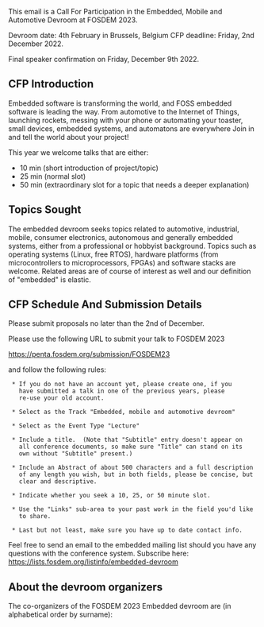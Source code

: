 This email is a Call For Participation in the Embedded, Mobile and
Automotive Devroom at FOSDEM 2023.


Devroom date: 4th February in Brussels, Belgium
CFP deadline: Friday, 2nd December 2022.

Final speaker confirmation on Friday, December 9th 2022.


CFP Introduction
---------------------------

Embedded software is transforming the world, and FOSS embedded software
is leading the way. From automotive to the Internet of Things,
launching rockets, messing with your phone or automating your toaster,
small devices, embedded systems, and automatons are everywhere
Join in and tell the world about your project!

This year we welcome talks that are either:
* 10 min (short introduction of project/topic)
* 25 min (normal slot)
* 50 min (extraordinary slot for a topic that needs a deeper explanation)

Topics Sought
------------------------

The embedded devroom seeks topics related to automotive, industrial,
mobile, consumer electronics, autonomous and generally embedded
systems, either from a professional or hobbyist background. Topics
such as operating systems (Linux, free RTOS), hardware platforms (from
microcontrollers to microprocessors, FPGAs) and software stacks are
welcome. Related areas are of course of interest as well and our
definition of "embedded" is elastic.

CFP Schedule And Submission Details
-----------------------------------------------------------

Please submit proposals no later than the 2nd of December.

Please use the following URL to submit your talk to FOSDEM 2023

https://penta.fosdem.org/submission/FOSDEM23


and follow the following rules:

     * If you do not have an account yet, please create one, if you
       have submitted a talk in one of the previous years, please
       re-use your old account.

     * Select as the Track "Embedded, mobile and automotive devroom"

     * Select as the Event Type "Lecture"

     * Include a title.  (Note that "Subtitle" entry doesn't appear on
       all conference documents, so make sure "Title" can stand on its
       own without "Subtitle" present.)

     * Include an Abstract of about 500 characters and a full description
       of any length you wish, but in both fields, please be concise, but
       clear and descriptive.

     * Indicate whether you seek a 10, 25, or 50 minute slot.

     * Use the "Links" sub-area to your past work in the field you'd like
       to share.

     * Last but not least, make sure you have up to date contact info.

Feel free to send an email to the embedded mailing list should you have
any questions with the conference system.
Subscribe here: https://lists.fosdem.org/listinfo/embedded-devroom


About the devroom organizers
--------------------------------------------------

The co-organizers of the FOSDEM 2023 Embedded devroom are
(in alphabetical order by surname):

